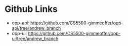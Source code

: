 # Github Links

* opp-api: https://github.com/CS5500-gimmeoffer/opp-api/tree/andrew_branch
* opp-ui: https://github.com/CS5500-gimmeoffer/opp-ui/tree/andrew_branch